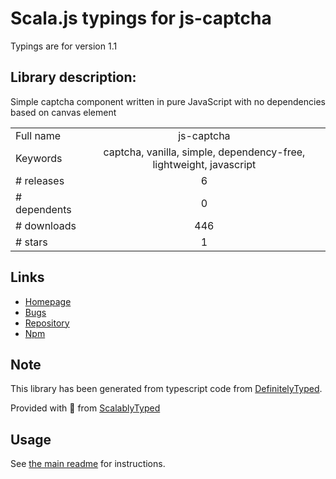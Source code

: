 
# Scala.js typings for js-captcha

Typings are for version 1.1

## Library description:
Simple captcha component written in pure JavaScript with no dependencies based on canvas element

|                    |                 |
| ------------------ | :-------------: |
| Full name          | js-captcha |
| Keywords           | captcha, vanilla, simple, dependency-free, lightweight, javascript |
| # releases         | 6 |
| # dependents       | 0 |
| # downloads        | 446 |
| # stars            | 1 |

## Links
- [Homepage](https://github.com/robiveli/js-captcha#readme)
- [Bugs](https://github.com/robiveli/js-captcha/issues)
- [Repository](https://github.com/robiveli/js-captcha)
- [Npm](https://www.npmjs.com/package/js-captcha)
    


## Note
This library has been generated from typescript code from [DefinitelyTyped](https://definitelytyped.org).

Provided with :purple_heart: from [ScalablyTyped](https://github.com/oyvindberg/ScalablyTyped)

## Usage
See [the main readme](../../readme.md) for instructions.


